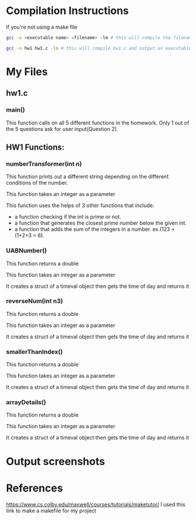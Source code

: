 <!--
NOTES:
This README is an example README for CS332/532 labs. This is a purely minimal example. It's written to emulate pure english representations of a set of documentation. As you start to write more "real world" documentation you will encounter certain standards and manners of writing that this README prepares you for
-->

# Compilation Instructions
If you're not using a make file
```bash
gcc -o <executable name> <filename> -lm # this will compile the filename and return an executable with the executable name

gcc -o hw1 hw1.c -lm # this will compile hw1.c and output an executable called hw1
```

# My Files
## hw1.c

### main()

This function calls on all 5 different functions in the homework. Only 1 out of the 5 questions ask for user input(Question 2).

## HW1 Functions:

### numberTransformer(int n)
This function prints out a different string depending on the different conditions of the number.

This function takes an integer as a parameter

This function uses the helps of 3 other functions that include:
  - a function checking if the int is prime or not.
  - a function that generates the closest prime number below the given int.
  - a function that adds the sum of the integers in a number. ex.(123 = (1+2+3 = 6).


### UABNumber()
This function returns a double

This function takes an integer as a parameter

It creates a struct of a timeval object then gets the time of day and returns it

### reverseNum(int n3)
This function returns a double

This function takes an integer as a parameter

It creates a struct of a timeval object then gets the time of day and returns it

### smallerThanIndex()
This function returns a double

This function takes an integer as a parameter

It creates a struct of a timeval object then gets the time of day and returns it

### arrayDetails()
This function returns a double

This function takes an integer as a parameter

It creates a struct of a timeval object then gets the time of day and returns it

# Output screenshots
<put your screenshots here>

# References

https://www.cs.colby.edu/maxwell/courses/tutorials/maketutor/
I used this link to make a makefile for my project
